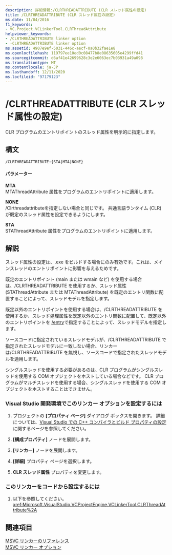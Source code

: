 ```yaml
---
description: 詳細情報:/CLRTHREADATTRIBUTE (CLR スレッド属性の設定)
title: /CLRTHREADATTRIBUTE (CLR スレッド属性の設定)
ms.date: 11/04/2016
f1_keywords:
- VC.Project.VCLinkerTool.CLRThreadAttribute
helpviewer_keywords:
- /CLRTHREADATTRIBUTE linker option
- -CLRTHREADATTRIBUTE linker option
ms.assetid: 4907e9ef-5031-446c-aecf-0a0b32fae1e8
ms.openlocfilehash: 119797ee10ed0c08477b8e08635605e4299ffd41
ms.sourcegitcommit: d6af41e42699628c3e2e6063ec7b03931a49a098
ms.translationtype: MT
ms.contentlocale: ja-JP
ms.lasthandoff: 12/11/2020
ms.locfileid: "97179123"
---
```

# <a name="clrthreadattribute-set-clr-thread-attribute"></a>/CLRTHREADATTRIBUTE (CLR スレッド属性の設定)

CLR プログラムのエントリポイントのスレッド属性を明示的に指定します。

## <a name="syntax"></a>構文

```
/CLRTHREADATTRIBUTE:{STA|MTA|NONE}
```

#### <a name="parameters"></a>パラメーター

**MTA**<br/>
MTAThreadAttribute 属性をプログラムのエントリポイントに適用します。

**NONE**<br/>
/Clrthreadattributeを指定しない場合と同じです。  共通言語ランタイム (CLR) が既定のスレッド属性を設定できるようにします。

**STA**<br/>
STAThreadAttribute 属性をプログラムのエントリポイントに適用します。

## <a name="remarks"></a>解説

スレッド属性の設定は、.exe をビルドする場合にのみ有効です。これは、メインスレッドのエントリポイントに影響を与えるためです。

既定のエントリポイント (main または wmain など) を使用する場合は、/CLRTHREADATTRIBUTE を使用するか、スレッド属性 (STAThreadAttribute または MTAThreadAttribute) を既定のエントリ関数に配置することによって、スレッドモデルを指定します。

既定以外のエントリポイントを使用する場合は、/CLRTHREADATTRIBUTE を使用するか、スレッド処理属性を既定以外のエントリ関数に配置して、既定以外のエントリポイントを [/entry](entry-entry-point-symbol.md)で指定することによって、スレッドモデルを指定します。

ソースコードに指定されているスレッドモデルが、/CLRTHREADATTRIBUTE で指定されたスレッドモデルに一致しない場合、リンカーは/CLRTHREADATTRIBUTE を無視し、ソースコードで指定されたスレッドモデルを適用します。

シングルスレッドを使用する必要があるのは、CLR プログラムがシングルスレッドを使用する COM オブジェクトをホストしている場合などです。  CLR プログラムがマルチスレッドを使用する場合、シングルスレッドを使用する COM オブジェクトをホストすることはできません。

### <a name="to-set-this-linker-option-in-the-visual-studio-development-environment"></a>Visual Studio 開発環境でこのリンカー オプションを設定するには

1. プロジェクトの **[プロパティ ページ]** ダイアログ ボックスを開きます。 詳細については、[Visual Studio での C++ コンパイラとビルド プロパティの設定](../working-with-project-properties.md)に関するページを参照してください。

1. **[構成プロパティ]** ノードを展開します。

1. **[リンカー]** ノードを展開します。

1. **[詳細]** プロパティ ページを選択します。

1. **CLR スレッド属性** プロパティを変更します。

### <a name="to-set-this-linker-option-programmatically"></a>このリンカーをコードから設定するには

1. 以下を参照してください。<xref:Microsoft.VisualStudio.VCProjectEngine.VCLinkerTool.CLRThreadAttribute%2A>

## <a name="see-also"></a>関連項目

[MSVC リンカーのリファレンス](linking.md)<br/>
[MSVC リンカー オプション](linker-options.md)
